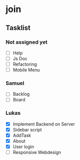 ﻿# join

<h2>Tasklist</h2>

<h3>Not assigned yet</h3>

- [ ] Help
- [ ] Js Doc
- [ ] Refactoring
- [ ] Mobile Menu

<h3>Samuel</h3>

- [ ] Backlog 
- [ ] Board

<h3>Lukas</h3>

- [X] Implement Backend on Server
- [X] Sidebar script
- [X] AddTask
- [X] About
- [X] User login
- [ ] Responsive Webdesign
